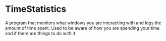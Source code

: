 # TimeStatistics
A program that monitors what windows you are interacting with and logs the amount of time spent. Used to be aware of how you are spending your time and if there are things to do with it
